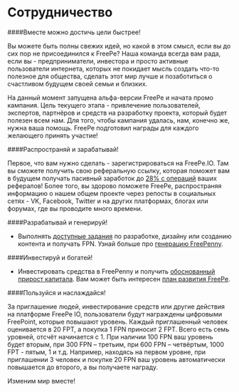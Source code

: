 # Сотрудничество
####Вместе можно достичь цели быстрее!

Вы можете быть полны свежих идей, но какой в этом смысл, если вы до сих пор не присоединился к FreePe? Наша команда всегда вам рада, если вы - предприниматели, инвестора и просто активные пользователи интернета, которых не покидает мысль создать что-то полезное для общества, сделать этот мир лучше и позаботиться о счастливом будущем своей семьи и близких.

На данный момент запущена альфа-версии FreePe и начата промо кампания. Цель текущего этапа - привлечение пользователей, экспертов, партнёров и средств на разработку проекта, который будет полезен всем нам.
Для того, чтобы кампания удалась, нам, конечно же, нужна ваша помощь. FreePe подготовил награды для каждого желающего принять участие!

####Распространяй и зарабатывай!

Первое, что вам нужно сделать - зарегистрироваться на FreePe.IO. Там вы сможете получить свою реферальную ссылку, которая поможет вам в будущем получать пасивный заработок до [28% с операций](https://freepe.info/ru/polzovatelskoe_soglashenie.html) ваших рефералов! 
Более того, вы здорово поможете FreePe, распространяя информацию о нашем общем проекте через репосты в социальных сетях - VK, Facebook, Twitter и на других платформах, блогах или форумах, где вы проводите много времени. 

####Разрабатывай и генерируй!

* Выполнять [доступные задания](https://pintask.me/board/vPsfuf2sawcaDyt6b) по разработке, дизайну или созданию контента и получать FPN. Узнай больше про [генерацию FreePenny](https://freepe.info/ru/generatsiya.html). 

####Инвестируй и богатей!

* Инвестировать средства в FreePenny и получить [обоснованный прирост капитала](https://docs.google.com/spreadsheets/d/15qjeMWLIXKBcD7hW5LufVvJnaPi1_A1x69Iu8WOBMTw/edit?usp=sharing). Вам может быть интересен [план развития FreePe](https://freepe.info/ru/plan.html).

####Пользуйся и наслаждайся!

За приглашение людей, инвестирование средств или другие действия на платформе FreePe IO, пользователи будут награждены цифровыми FreePoint, которые повышают уровень. Каждый приглашенный человек оценивается в 20 FPT, а покупка 1 FPN приносит 2 FPT. Всего есть семь уровней, отсчёт начинается с 1. При наличии 100 FPN ваш уровень будет вторым, при 300 FPN – третьим, при 600 FPN – четвёртым, 1000 FPT - пятым, 1 и т.д.
Например, находясь на первом уровне, при приглашении 3 человек и покупке 20 FPN ваш уровень автоматически повышается до второго, а вы получаете награду.


Изменим мир вместе!


